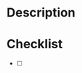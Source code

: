 # Description

<!-- Describe the reasons behind your changes. -->


# Checklist

<!-- Checklist of action items (optional). -->

- [ ] 
